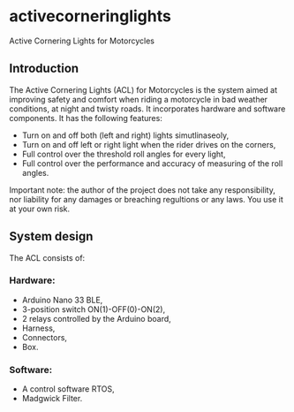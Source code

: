 # activecorneringlights
Active Cornering Lights for Motorcycles

## Introduction
The Active Cornering Lights (ACL) for Motorcycles is the system aimed at improving safety and comfort when riding a motorcycle in bad weather conditions, at night and twisty roads.
It incorporates hardware and software components. It has the following features:
* Turn on and off both (left and right) lights simutlinaseoly,
* Turn on and off left or right light when the rider drives on the corners,
* Full control over the threshold roll angles for every light,
* Full control over the performance and accuracy of measuring of the roll angles.

Important note: the author of the project does not take any responsibility, nor liability for any damages or breaching regultions or any laws. You use it at your own risk.

## System design
The ACL consists of:
### Hardware:
- Arduino Nano 33 BLE,
- 3-position switch ON(1)-OFF(0)-ON(2),
- 2 relays controlled by the Arduino board,
- Harness,
- Connectors,
- Box.
### Software:
- A control software RTOS,
- Madgwick Filter.